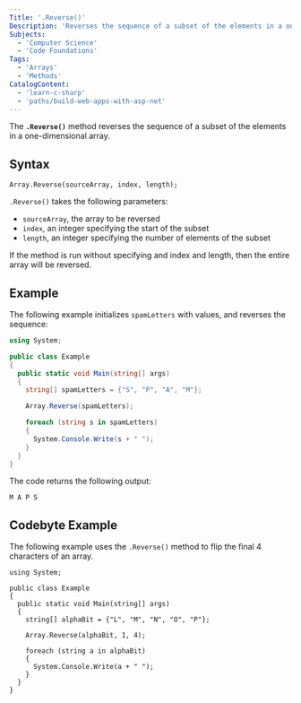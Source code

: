 ```yaml
---
Title: '.Reverse()'
Description: 'Reverses the sequence of a subset of the elements in a one-dimensional array.'
Subjects:
  - 'Computer Science'
  - 'Code Foundations'
Tags:
  - 'Arrays'
  - 'Methods'
CatalogContent:
  - 'learn-c-sharp'
  - 'paths/build-web-apps-with-asp-net'
---
```


The **`.Reverse()`** method reverses the sequence of a subset of the elements in a one-dimensional array.

## Syntax

```pseudo
Array.Reverse(sourceArray, index, length);
```

`.Reverse()` takes the following parameters:

- `sourceArray`, the array to be reversed
- `index`, an integer specifying the start of the subset
- `length`, an integer specifying the number of elements of the subset

If the method is run without specifying and index and length, then the entire array will be reversed.

## Example

The following example initializes `spamLetters` with values, and reverses the sequence:

```cs
using System;

public class Example
{
  public static void Main(string[] args)
  {
    string[] spamLetters = {"S", "P", "A", "M"};

    Array.Reverse(spamLetters);

    foreach (string s in spamLetters)
    {
      System.Console.Write(s + " ");
    }
  }
}
```

The code returns the following output:

```shell
M A P S
```

## Codebyte Example

The following example uses the `.Reverse()` method to flip the final 4 characters of an array.

```codebyte/csharp
using System;

public class Example
{
  public static void Main(string[] args)
  {
    string[] alphaBit = {"L", "M", "N", "O", "P"};

    Array.Reverse(alphaBit, 1, 4);

    foreach (string a in alphaBit)
    {
      System.Console.Write(a + " ");
    }
  }
}
```

